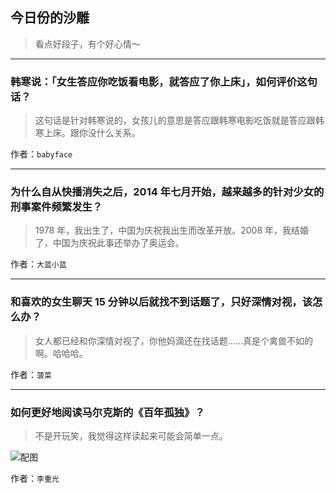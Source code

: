 ## 今日份的沙雕

> 看点好段子，有个好心情～


 
---

### 韩寒说：「女生答应你吃饭看电影，就答应了你上床」，如何评价这句话？

> 这句话是针对韩寒说的，女孩儿的意思是答应跟韩寒电影吃饭就是答应跟韩寒上床。跟你没什么关系。


作者：`babyface`

---

### 为什么自从快播消失之后，2014 年七月开始，越来越多的针对少女的刑事案件频繁发生？

> 1978 年，我出生了，中国为庆祝我出生而改革开放。2008 年，我结婚了，中国为庆祝此事还举办了奥运会。


作者：`大蓝小蓝`

---

### 和喜欢的女生聊天 15 分钟以后就找不到话题了，只好深情对视，该怎么办？

> 女人都已经和你深情对视了，你他妈滴还在找话题……真是个禽兽不如的啊。哈哈哈。


作者：`菠菜`

---

### 如何更好地阅读马尔克斯的《百年孤独》？

> 不是开玩笑，我觉得这样读起来可能会简单一点。



![配图](http://pic2.zhimg.com/812bd4f5f7327701e6f5b94c4bb5b6d1_b.jpg)


作者：`李重光`